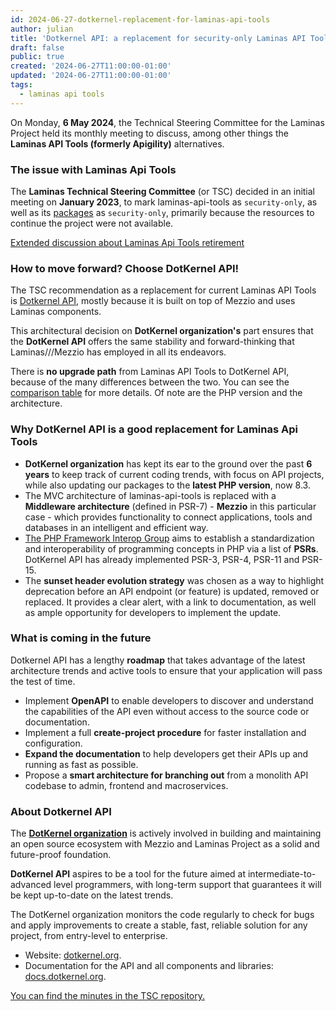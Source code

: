 ```yaml
---
id: 2024-06-27-dotkernel-replacement-for-laminas-api-tools
author: julian
title: 'Dotkernel API: a replacement for security-only Laminas API Tools (formerly Apigility)'
draft: false
public: true
created: '2024-06-27T11:00:00-01:00'
updated: '2024-06-27T11:00:00-01:00'
tags:
  - laminas api tools
---
```


On Monday, **6 May 2024**, the Technical Steering Committee for the Laminas Project held its monthly meeting to discuss,
among other things the **Laminas API Tools (formerly Apigility)** alternatives.

<!--- EXTENDED -->

### The issue with Laminas Api Tools

The **Laminas Technical Steering Committee** (or TSC)  decided in an initial meeting on **January 2023**, to mark
laminas-api-tools as `security-only`, as well as its [packages](https://github.com/orgs/laminas-api-tools/repositories)
as `security-only`, primarily because the resources to continue the project were not available.

[Extended discussion about Laminas Api Tools retirement](https://github.com/laminas/technical-steering-committee/blob/main/meetings/minutes/2023-01-09-TSC-Minutes.md)

### How to move forward? Choose DotKernel API!

The TSC recommendation as a replacement for current Laminas API Tools is [Dotkernel API](https://www.dotkernel.org/),
mostly because it is built on top of Mezzio and uses Laminas components.

This architectural decision on **DotKernel organization's** part ensures that the **DotKernel API** offers the same
stability and forward-thinking that Laminas///Mezzio has employed in all its endeavors.

There is **no upgrade path** from Laminas API Tools to DotKernel API, because of the many differences between the two.
You can see the [comparison table](https://www.dotkernel.com/dotkernel-api/dotkernel-api-versus-laminas-api-tools/) for
more details. Of note are the PHP version and the architecture.

### Why DotKernel API is a good replacement for Laminas Api Tools

- **DotKernel organization** has kept its ear to the ground over the past **6 years** to keep track of current coding
  trends, with focus on API projects, while also updating our packages to the **latest PHP version**, now 8.3.
- The MVC architecture of laminas-api-tools is replaced with a **Middleware architecture** (defined in PSR-7) -
  **Mezzio** in this particular case - which provides functionality to connect applications, tools and databases in an
  intelligent and efficient way.
- [The PHP Framework Interop Group](https://www.php-fig.org/) aims to establish a standardization and interoperability
  of programming concepts in PHP via a list of **PSRs**. DotKernel API has already implemented PSR-3, PSR-4, PSR-11 and
  PSR-15.
- The **sunset header evolution strategy** was chosen as a way to highlight deprecation before an API endpoint
  (or feature) is updated, removed or replaced. It provides a clear alert, with a link to documentation, as well as
  ample opportunity for developers to implement the update.

### What is coming in the future

Dotkernel API has a lengthy **roadmap** that takes advantage of the latest architecture trends and active tools to
ensure that your application will pass the test of time.

- Implement **OpenAPI** to enable developers to discover and understand the capabilities of the API even without access
  to the source code or documentation.
- Implement a full **create-project procedure** for faster installation and configuration.
- **Expand the documentation** to help developers get their APIs up and running as fast as possible.
- Propose a **smart architecture for branching out** from a monolith API codebase to admin, frontend and macroservices.

### About Dotkernel API

The [**DotKernel organization**](https://www.dotkernel.com) is actively involved in building and maintaining an open
source ecosystem with Mezzio and
Laminas Project as a solid and future-proof foundation.

**DotKernel API** aspires to be a tool for the future aimed at intermediate-to-advanced level programmers, with
long-term support that guarantees it will be kept up-to-date on the latest trends.

The DotKernel organization monitors the code regularly to check for bugs and apply improvements to create a stable,
fast, reliable solution for any project, from entry-level to enterprise.

- Website: [dotkernel.org](https://www.dotkernel.org/).
- Documentation for the API and all components and libraries: [docs.dotkernel.org](https://docs.dotkernel.org/).

[You can find the minutes in the TSC repository.](https://github.com/laminas/technical-steering-committee/blob/main/meetings/minutes/2024-05-06-TSC-Minutes.md)

